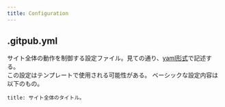 ```yaml
---
title: Configuration
---
```


## .gitpub.yml
サイト全体の動作を制御する設定ファイル。見ての通り、[yaml形式](http://ja.wikipedia.org/wiki/YAML)で記述する。  
この設定はテンプレートで使用される可能性がある。
ベーシックな設定内容は以下のもの。

```
title: サイト全体のタイトル。
```
